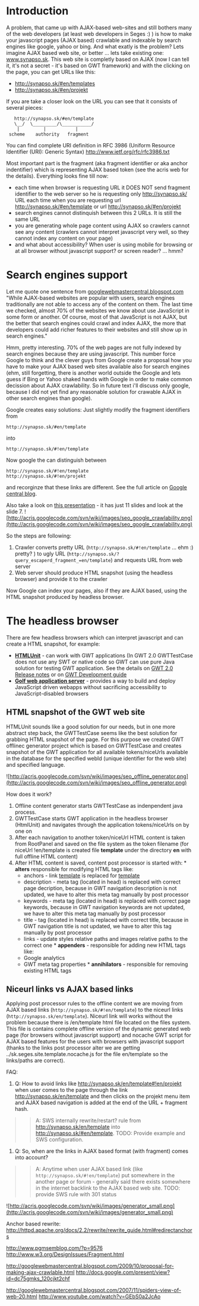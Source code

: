 # Introduction #

A problem, that came up with AJAX-based web-sites and still bothers many of the web developers (at least web developers in Seges :) ) is how to make your javascript pages (AJAX based) crawlable and indexable by search engines like google, yahoo or bing. And what exatly is the problem?
Lets imagine AJAX based web site, or better ... lets take existing one: www.synapso.sk. This web site is completly based on AJAX (now I can tell it, it's not a secret - it's based on GWT framework) and with the clicking on the page, you can get URLs like this:
  * http://synapso.sk/#en/templates
  * http://synapso.sk/#en/projekt

If you are take a closer look on the URL you can see that it consists of several pieces:
```
   http://synapso.sk/#en/template
   \__/  \_________/\___________/
    |         |           |
 scheme    authority   fragment
```

You can find complete URI definition in RFC 3986 (Uniform Resource Identifier (URI): Generic Syntax) http://www.ietf.org/rfc/rfc3986.txt

Most important part is the fragment (aka fragment identifier or aka anchor indentifier) which is representing AJAX based token (see the acris web for the details). Everything looks fine till now:
  * each time when browser is requesting URL it DOES NOT send fragment identifier to the web server so he is requesting only http://synapso.sk/ URL each time when you are requesting url http://synapso.sk/#en/template or url http://synapso.sk/#en/projekt
  * search engines cannot distinquish between this 2 URLs. It is still the same URL
  * you are generating whole page content using AJAX so crawlers cannot see any content (crawlers cannot interpret javascript very well, so they cannot index any content on your page)
  * and what about accessibility? When user is using mobile for browsing or at all browser without javascript support? or screen reader? ... hmm?

# Search engines support #

Let me quote one sentence from [googlewebmastercentral.blogspot.com](http://googlewebmastercentral.blogspot.com/2009/10/proposal-for-making-ajax-crawlable.html)
"While AJAX-based websites are popular with users, search engines traditionally are not able to access any of the content on them. The last time we checked, almost 70% of the websites we know about use JavaScript in some form or another. Of course, most of that JavaScript is not AJAX, but the better that search engines could crawl and index AJAX, the more that developers could add richer features to their websites and still show up in search engines."

Hmm, pretty interesting. 70% of the web pages are not fully indexed by search engines because they are using javascript. This number force Google to think and the clever guys from Google create a proposal how you have to make your AJAX based web sites available also for search engines (ehm, still forgetting, there is another world outside the Google and lets guess if Bing or Yahoo shaked hands with Google in order to make common decission about AJAX crawlability. So in future text i'll discuss only google, because I did not yet find any reasonable solution for crawable AJAX in other search engines than google).

Google creates easy solutions:
Just slightly modify the fragment identifiers from
```
http://synapso.sk/#en/template
```
into
```
http://synapso.sk/#!en/template
```
Now google the can distinguish between
```
http://synapso.sk/#!en/template
http://synapso.sk/#!en/projekt
```
and recorginze that these links are different. See the full article on [Google central blog](http://googlewebmastercentral.blogspot.com/2009/10/proposal-for-making-ajax-crawlable.html).

Also take a look on [this presentation](http://docs.google.com/present/view?id=dc75gmks_120cjkt2chf) - it has just 11 slides and look at the slide 7.
![http://acris.googlecode.com/svn/wiki/images/seo_google_crawlability.png](http://acris.googlecode.com/svn/wiki/images/seo_google_crawlability.png)

So the steps are following:
  1. Crawler converts pretty URL (`http://synapso.sk/#!en/template` ... ehm :) pretty? ) to ugly URL (`http://synapso.sk/?query_escaperd_fragment_=en/template`) and requests URL from web server
  1. Web server should produce HTML snapshot (using the headless browser) and provide it to the crawler

Now Google can index your pages, also if they are AJAX based, using the HTML snapshot produced by headless browser.

# The headless browser #

There are few headless browsers which can interpret javascript and can create a HTML snapshot, for example:
  * **[HTMLUnit](http://htmlunit.sourceforge.net/)** - can work with GWT applications (In GWT 2.0 GWTTestCase does not use any SWT or native code so GWT can use pure Java solution for testing GWT application. See the details on [GWT 2.0 Release notes](http://code.google.com/intl/sk/webtoolkit/doc/latest/ReleaseNotes.html#NewFeaturesHtmlUnit) or on [GWT Development guide](http://code.google.com/intl/sk/webtoolkit/doc/latest/DevGuideTestingHtmlUnit.html)
  * **[Golf web application server](http://golf.github.com/)** - provides a way to build and deploy JavaScript driven webapps without sacrificing accessibility to JavaScript-disabled browsers

## HTML snapshot of the GWT web site ##

HTMLUnit sounds like a good solution for our needs, but in one more abstract step back, the GWTTestCase seems like the best solution for grabbing HTML snapshot of the page. For this purpose we created GWT offlinec generator project which is based on GWTTestCase and creates snapshot of the GWT application for all available tokens/niceUrls available in the database for the specified webId (unique identifier for the web site) and specified language.

![http://acris.googlecode.com/svn/wiki/images/seo_offline_generator.png](http://acris.googlecode.com/svn/wiki/images/seo_offline_generator.png)

How does it work?
  1. Offline content generator starts GWTTestCase as indenpendent java process.
  1. GWTTestCase starts GWT application in the headless browser (HtmlUnit) and navigates through the application tokens/niceUrls on by one on
  1. After each navigation to another token/niceUrl HTML content is taken from RootPanel and saved on the file system as the token filename (for niceUrl !en/template is created file **template** under the directory **en** with full offline HTML content)
  1. After HTML content is saved, content post processor is started with:
    * **alters** responsible for modifying HTML tags like:
      * anchors - link <a href='#!en/template'>template</a> is replaced for <a href='www.synapso.sk/en/template'>template</a>
      * description - meta tag (located in head) is replaced with correct page decription, because in GWT navigation description is not updated, we have to alter this meta tag manually by post processor
      * keywords - meta tag (located in head) is replaced with correct page keywords, because in GWT navigation keywords are not updated, we have to alter this meta tag manually by post processor
      * title - tag (located in head) is replaced with correct title, because in GWT navigation title is not updated, we have to alter this tag manually by post processor
      * links - update styles relative paths and images relative paths to the correct one
    * **appenders** - responsible for adding new HTML tags like:
      * Google analytics
      * GWT meta tag properties
    * **annihilators** - responsible for removing existing HTML tags

## Niceurl links vs AJAX based links ##

Applying post processor rules to the offline content we are moving from AJAX based links (`http://synapso.sk/#!en/template`) to the niceurl links (`http://synapso.sk/en/template`). Niceurl link will works without the problem because there is /en/template html file located on the files system. This file is contains complete offline version of the dynamic generated web page (for browsers without javascript support) and nocache GWT script for AJAX based features for the users with browsers with javascript support (thanks to the links post processor alter we are getting ../sk.seges.site.template.nocache.js for the file en/template so the links/paths are correct).

FAQ:
  1. Q: How to avoid links like http://synapso.sk/en/template#!en/projekt when user comes to the page through the link http://synapso.sk/en/template and then clicks on the projekt menu item and AJAX based navigation is added at the end of the URL + fragment hash.
> > A: SWS internally rewrite/restart? rule from http://synapso.sk/en/template into  http://synapso.sk/#en/template. TODO: Provide example and SWS configuration.

  1. Q: So, when are the links in AJAX based format (with fragment) comes into account?
> > A: Anytime when user AJAX based link (like `http://synapso.sk/#!en/template`) put somewhere in the another page or forum - generally said there exists somewhere in the internet backlink to the AJAX based web site. TODO: provide SWS rule with 301 status


![http://acris.googlecode.com/svn/wiki/images/generator_small.png](http://acris.googlecode.com/svn/wiki/images/generator_small.png)

Anchor based rewrite:
http://httpd.apache.org/docs/2.2/rewrite/rewrite_guide.html#redirectanchors

http://www.pgmsemblog.com/?p=9576
http://www.w3.org/DesignIssues/Fragment.html

http://googlewebmastercentral.blogspot.com/2009/10/proposal-for-making-ajax-crawlable.html
http://docs.google.com/present/view?id=dc75gmks_120cjkt2chf

http://googlewebmastercentral.blogspot.com/2007/11/spiders-view-of-web-20.html
http://www.youtube.com/watch?v=GEbS0a2JcAo